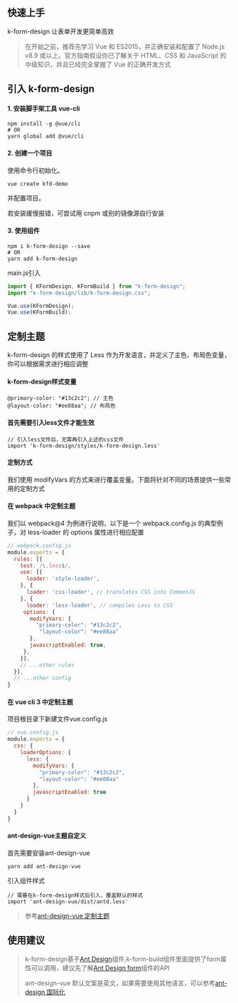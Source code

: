 
## 快速上手
k-form-design 让表单开发更简单高效
> 在开始之前，推荐先学习 Vue 和 ES2015，并正确安装和配置了 Node.js v8.9 或以上。官方指南假设你已了解关于 HTML、CSS 和 JavaScript 的中级知识，并且已经完全掌握了 Vue 的正确开发方式

## 引入 k-form-design

#### 1. 安装脚手架工具 vue-cli
```
npm install -g @vue/cli
# OR
yarn global add @vue/cli
```

#### 2. 创建一个项目

使用命令行初始化。
```
vue create kfd-demo
```
并配置项目。

若安装缓慢报错，可尝试用 cnpm 或别的镜像源自行安装

#### 3. 使用组件
```
npm i k-form-design --save
# OR
yarn add k-form-design
```
main.js引入
```javascript
import { KFormDesign, KFormBuild } from "k-form-design";
import "k-form-design/lib/k-form-design.css";

Vue.use(KFormDesign);
Vue.use(KFormBuild);
```

## 定制主题
k-form-design 的样式使用了 Less 作为开发语言，并定义了主色、布局色变量，你可以根据需求进行相应调整
#### k-form-design样式变量
```less
@primary-color: "#13c2c2"; // 主色
@layout-color: "#ee88aa"; // 布局色
```
#### 首先需要引入less文件才能生效
```less
// 引入less文件后，无需再引入上述的css文件
import 'k-form-design/styles/k-form-design.less'
```
#### 定制方式
我们使用 modifyVars 的方式来进行覆盖变量。下面将针对不同的场景提供一些常用的定制方式

#### 在 webpack 中定制主题
我们以 webpack@4 为例进行说明，以下是一个 webpack.config.js 的典型例子，对 less-loader 的 options 属性进行相应配置
```javascript
// webpack.config.js
module.exports = {
  rules: [{
    test: /\.less$/,
    use: [{
      loader: 'style-loader',
    }, {
      loader: 'css-loader', // translates CSS into CommonJS
    }, {
      loader: 'less-loader', // compiles Less to CSS
     options: {
       modifyVars: {
         "primary-color": "#13c2c2",
          "layout-color": "#ee88aa"
       },
       javascriptEnabled: true,
     },
    }],
    // ...other rules
  }],
  // ...other config
}
```
#### 在 vue cli 3 中定制主题
项目根目录下新建文件vue.config.js 
```javascript
// vue.config.js
module.exports = {
  css: {
    loaderOptions: {
      less: {
        modifyVars: {
          "primary-color": "#13c2c2",
          "layout-color": "#ee88aa"
        },
        javascriptEnabled: true
      }
    }
  }
}
```
#### ant-design-vue主题自定义
首先需要安装ant-design-vue
```
yarn add ant-design-vue
```
引入组件样式
```
// 需要在k-form-design样式后引入，覆盖默认的样式
import 'ant-design-vue/dist/antd.less'
```
> 参考[ant-design-vue 定制主题](https://www.antdv.com/docs/vue/customize-theme-cn/#Ant-Design-Vue-%E7%9A%84%E6%A0%B7%E5%BC%8F%E5%8F%98%E9%87%8F)

## 使用建议
> k-form-design基于[Ant Design](https://www.antdv.com/docs/vue/introduce-cn/)组件,k-form-build组件里面提供了form属性可以调用，建议先了解[Ant Design form](https://www.antdv.com/components/form-cn/#api)组件的API
>
>ant-design-vue 默认文案是英文，如果需要使用其他语言，可以参考[ant-design 国际化](https://www.antdv.com/docs/vue/i18n-cn/)